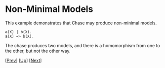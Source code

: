# Non-Minimal Models

This example demonstrates that Chase may produce non-minimal models.

```
a(X) | b(X).
a(X) => b(X).
```

The chase produces two models, and there is a homomorphism from one
to the other, but not the other way.

\[[Prev](lt.md)\]
\[[Up](README.md)\]
\[[Next](group3.md)\]
